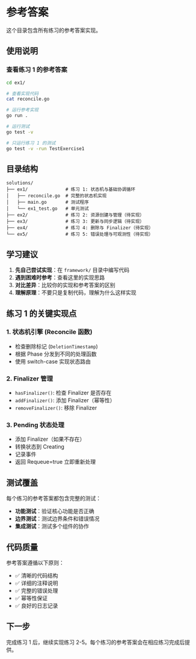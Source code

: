 # 参考答案

这个目录包含所有练习的参考答案实现。

## 使用说明

### 查看练习 1 的参考答案

```bash
cd ex1/

# 查看实现代码
cat reconcile.go

# 运行参考实现
go run .

# 运行测试
go test -v

# 只运行练习 1 的测试
go test -v -run TestExercise1
```

## 目录结构

```
solutions/
├── ex1/              # 练习 1: 状态机与基础协调循环
│   ├── reconcile.go  # 完整的状态机实现
│   ├── main.go       # 测试程序
│   └── ex1_test.go   # 单元测试
├── ex2/              # 练习 2: 资源创建与管理（待实现）
├── ex3/              # 练习 3: 更新与同步逻辑（待实现）
├── ex4/              # 练习 4: 删除与 Finalizer（待实现）
└── ex5/              # 练习 5: 错误处理与可观测性（待实现）
```

## 学习建议

1. **先自己尝试实现**：在 `framework/` 目录中编写代码
2. **遇到困难时参考**：查看这里的实现思路
3. **对比差异**：比较你的实现和参考答案的区别
4. **理解原理**：不要只是复制代码，理解为什么这样实现

## 练习 1 的关键实现点

### 1. 状态机引擎 (Reconcile 函数)

- 检查删除标记 (`DeletionTimestamp`)
- 根据 Phase 分发到不同的处理函数
- 使用 switch-case 实现状态路由

### 2. Finalizer 管理

- `hasFinalizer()`: 检查 Finalizer 是否存在
- `addFinalizer()`: 添加 Finalizer（幂等性）
- `removeFinalizer()`: 移除 Finalizer

### 3. Pending 状态处理

- 添加 Finalizer（如果不存在）
- 转换状态到 Creating
- 记录事件
- 返回 Requeue=true 立即重新处理

## 测试覆盖

每个练习的参考答案都包含完整的测试：

- **功能测试**：验证核心功能是否正确
- **边界测试**：测试边界条件和错误情况
- **集成测试**：测试多个组件的协作

## 代码质量

参考答案遵循以下原则：

- ✅ 清晰的代码结构
- ✅ 详细的注释说明
- ✅ 完整的错误处理
- ✅ 幂等性保证
- ✅ 良好的日志记录

## 下一步

完成练习 1 后，继续实现练习 2-5。每个练习的参考答案会在相应练习完成后提供。
